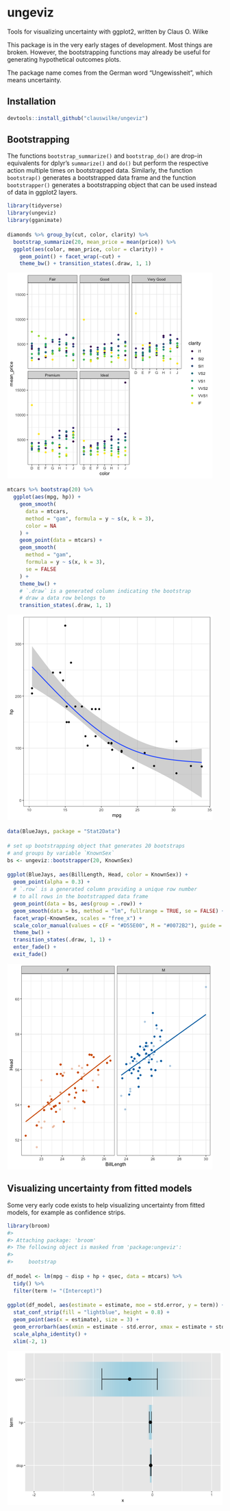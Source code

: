 
<!-- README.md is generated from README.Rmd. Please edit that file -->

# ungeviz

Tools for visualizing uncertainty with ggplot2, written by Claus O.
Wilke

This package is in the very early stages of development. Most things are
broken. However, the bootstrapping functions may already be useful for
generating hypothetical outcomes plots.

The package name comes from the German word “Ungewissheit”, which means
uncertainty.

## Installation

``` r
devtools::install_github("clauswilke/ungeviz")
```

## Bootstrapping

The functions `bootstrap_summarize()` and `bootstrap_do()` are drop-in
equivalents for dplyr’s `summarize()` and `do()` but perform the
respective action multiple times on bootstrapped data. Similarly, the
function `bootstrap()` generates a bootstrapped data frame and the
function `bootstrapper()` generates a bootstrapping object that can be
used instead of data in ggplot2 layers.

``` r
library(tidyverse)
library(ungeviz)
library(gganimate)

diamonds %>% group_by(cut, color, clarity) %>%
  bootstrap_summarize(20, mean_price = mean(price)) %>%
  ggplot(aes(color, mean_price, color = clarity)) +
    geom_point() + facet_wrap(~cut) +
    theme_bw() + transition_states(.draw, 1, 1)
```

![](man/figures/README-diamonds-mean-anim-1.gif)<!-- -->

``` r
mtcars %>% bootstrap(20) %>%
  ggplot(aes(mpg, hp)) + 
    geom_smooth(
      data = mtcars,
      method = "gam", formula = y ~ s(x, k = 3),
      color = NA
    ) + 
    geom_point(data = mtcars) +
    geom_smooth(
      method = "gam",
      formula = y ~ s(x, k = 3),
      se = FALSE
    ) + 
    theme_bw() +
    # `.draw` is a generated column indicating the bootstrap
    # draw a data row belongs to 
    transition_states(.draw, 1, 1)
```

![](man/figures/README-mtcars-smooth-anim-1.gif)<!-- -->

``` r
data(BlueJays, package = "Stat2Data")

# set up bootstrapping object that generates 20 bootstraps
# and groups by variable `KnownSex`
bs <- ungeviz::bootstrapper(20, KnownSex)

ggplot(BlueJays, aes(BillLength, Head, color = KnownSex)) +
  geom_point(alpha = 0.3) +
  # `.row` is a generated column providing a unique row number
  # to all rows in the bootstrapped data frame 
  geom_point(data = bs, aes(group = .row)) +
  geom_smooth(data = bs, method = "lm", fullrange = TRUE, se = FALSE) +
  facet_wrap(~KnownSex, scales = "free_x") +
  scale_color_manual(values = c(F = "#D55E00", M = "#0072B2"), guide = "none") +
  theme_bw() +
  transition_states(.draw, 1, 1) + 
  enter_fade() + 
  exit_fade()
```

![](man/figures/README-bluejays-lm-anim-1.gif)<!-- -->

## Visualizing uncertainty from fitted models

Some very early code exists to help visualizing uncertainty from fitted
models, for example as confidence strips.

``` r
library(broom)
#> 
#> Attaching package: 'broom'
#> The following object is masked from 'package:ungeviz':
#> 
#>     bootstrap

df_model <- lm(mpg ~ disp + hp + qsec, data = mtcars) %>%
  tidy() %>%
  filter(term != "(Intercept)")

ggplot(df_model, aes(estimate = estimate, moe = std.error, y = term)) +
  stat_conf_strip(fill = "lightblue", height = 0.8) +
  geom_point(aes(x = estimate), size = 3) +
  geom_errorbarh(aes(xmin = estimate - std.error, xmax = estimate + std.error), height = 0.5) +
  scale_alpha_identity() +
  xlim(-2, 1)
```

![](man/figures/README-unnamed-chunk-3-1.png)<!-- -->
